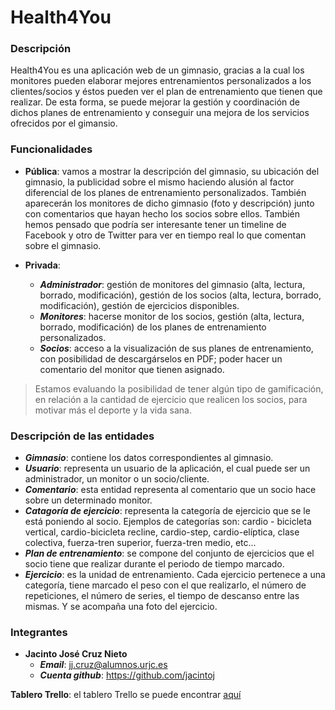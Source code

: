 # Health4You
### Descripción
Health4You es una aplicación web de un gimnasio, gracias a la cual los monitores pueden elaborar mejores entrenamientos personalizados a los clientes/socios y éstos pueden ver el plan de entrenamiento que tienen que realizar. 
De esta forma, se puede mejorar la gestión y coordinación de dichos planes de entrenamiento y conseguir una mejora de los servicios ofrecidos por el gimansio.

### Funcionalidades
* __Pública__: vamos a mostrar la descripción del gimnasio, su ubicación del gimnasio, la publicidad sobre el mismo haciendo alusión al factor diferencial de los planes de entrenamiento personalizados. También aparecerán los monitores de dicho gimnasio (foto y descripción) junto con comentarios que hayan hecho los socios sobre ellos. También hemos pensado que podría ser interesante tener un timeline de Facebook y otro de Twitter para ver en tiempo real lo que comentan sobre el gimnasio.

* __Privada__:
  * *__Administrador__*: gestión de monitores del gimnasio (alta, lectura, borrado, modificación), gestión de los socios (alta, lectura, borrado, modificación), gestión de ejercicios disponibles.
  * *__Monitores__*: hacerse monitor de los socios, gestión (alta, lectura, borrado, modificación) de los planes de entrenamiento personalizados. 
  * *__Socios__*: acceso a la visualización de sus planes de entrenamiento, con posibilidad de descargárselos en PDF; poder hacer un comentario del monitor que tienen asignado.
 
 
> Estamos evaluando la posibilidad de tener algún tipo de gamificación, en relación a la cantidad de ejercicio que realicen los socios, para motivar más el deporte y la vida sana.
 
### Descripción de las entidades
* *__Gimnasio__*: contiene los datos correspondientes al gimnasio.
* *__Usuario__*: representa un usuario de la aplicación, el cual puede ser un administrador, un monitor o un socio/cliente.
* *__Comentario__*: esta entidad representa al comentario que un socio hace sobre un determinado monitor.
* *__Catagoría de ejercicio__*: representa la categoría de ejercicio que se le está poniendo al socio. Ejemplos de categorías son: cardio - bicicleta vertical, cardio-bicicleta recline, cardio-step, cardio-elíptica, clase colectiva, fuerza-tren superior, fuerza-tren medio, etc...
* *__Plan de entrenamiento__*: se compone del conjunto de ejercicios que el socio tiene que realizar durante el periodo de tiempo marcado.
* *__Ejercicio__*: es la unidad de entrenamiento. Cada ejercicio pertenece a una categoría, tiene marcado el peso con el que realizarlo, el número de repeticiones, el número de series, el tiempo de descanso entre las mismas. Y se acompaña una foto del ejercicio.

### Integrantes

* __Jacinto José Cruz Nieto__
  * *__Email__*: jj.cruz@alumnos.urjc.es
  * *__Cuenta github__*: https://github.com/jacintoj
  
__Tablero Trello__: el tablero Trello se puede encontrar [aquí](https://trello.com/b/Qd7JKv8N/practica-sistemas-distribuidos) 
